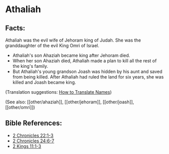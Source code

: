# Athaliah #

## Facts: ##

Athaliah was the evil wife of Jehoram king of Judah. She was the granddaughter of the evil King Omri of Israel.

* Athaliah's son Ahaziah became king after Jehoram died.
* When her son Ahaziah died, Athaliah made a plan to kill all the rest of the king's family.
* But Athaliah's young grandson Joash was hidden by his aunt and saved from being killed. After Athaliah had ruled the land for six years, she was killed and Joash became king.

(Translation suggestions: [How to Translate Names](en/ta-vol1/translate/man/translate-names))

(See also: [[other/ahaziah]], [[other/jehoram]], [[other/joash]], [[other/omri]])

## Bible References: ##

* [2 Chronicles 22:1-3](en/tn/2ch/help/22/01)
* [2 Chronicles 24:6-7](en/tn/2ch/help/24/06)
* [2 Kings 11:1-3](en/tn/2ki/help/11/01)